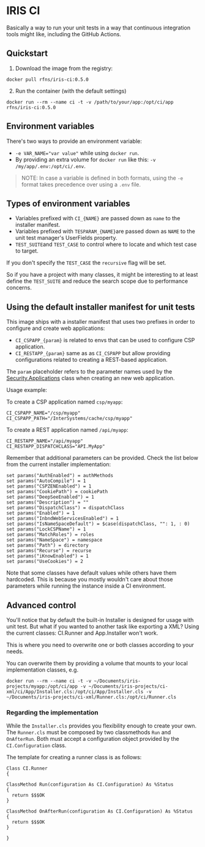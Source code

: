 # IRIS CI

Basically a way to run your unit tests in a way that continuous integration tools might like, including the GitHub Actions.

## Quickstart

1. Download the image from the registry:

```
docker pull rfns/iris-ci:0.5.0
```

2. Run the container (with the default settings)

```
docker run --rm --name ci -t -v /path/to/your/app:/opt/ci/app rfns/iris-ci:0.5.0
```

## Environment variables

There's two ways to provide an environment variable:

* `-e VAR_NAME="var value"` while using `docker run`.
* By providing an extra volume for `docker run` like this: `-v /my/app/.env:/opt/ci/.env`.

> NOTE: In case a variable is defined in both formats, using the `-e` format takes precedence over using a `.env` file.

## Types of environment variables

* Variables prefixed with `CI_{NAME}` are passed down as `name` to the installer manifest.
* Variables prefixed with `TESPARAM_{NAME}`are passed down as `NAME` to the unit test manager's UserFields property.
* `TEST_SUITE`and `TEST_CASE` to control where to locate and which test case to target.

If you don't specify the `TEST_CASE` the `recursive` flag will be set.

So if you have a project with many classes, it might be interesting to at least define the `TEST_SUITE` and reduce the search scope due to performance concerns.

## Using the default installer manifest for unit tests

This image ships with a installer manifest that uses two prefixes in order to configure and create web applications:

* `CI_CSPAPP_{param}` is related to envs that can be used to configure CSP application.
* `CI_RESTAPP_{param}` same as as `CI_CSPAPP` but allow providing configurations related to creating a REST-based application.

The `param` placeholder refers to the parameter names used by the [Security.Applications](https://docs.intersystems.com/csp/documatic/%25CSP.Documatic.cls?PAGE=CLASS&LIBRARY=%25SYS&CLASSNAME=Security) class when creating an new web application.

Usage example:

To create a CSP application named `csp/myapp`:

```
CI_CSPAPP_NAME="/csp/myapp"
CI_CSPAPP_PATH="/InterSystems/cache/csp/myapp"
```

To create a REST application named `/api/myapp`:

```
CI_RESTAPP_NAME="/api/myapp"
CI_RESTAPP_DISPATCHCLASS="API.MyApp"
```

Remember that additional parameters can be provided. Check the list below from the current installer implementation:

```objectscript
set params("AuthEnabled") = authMethods
set params("AutoCompile") = 1
set params("CSPZENEnabled") = 1
set params("CookiePath") = cookiePath
set params("DeepSeeEnabled") = 1
set params("Description") = ""
set params("DispatchClass") = dispatchClass
set params("Enabled") = 1
set params("InbndWebServicesEnabled") = 1
set params("IsNameSpaceDefault") = $case(dispatchClass, "": 1, : 0)
set params("LockCSPName") = 1
set params("MatchRoles") = roles
set params("NameSpace") = namespace
set params("Path") = directory
set params("Recurse") = recurse
set params("iKnowEnabled") = 1
set params("UseCookies") = 2
```

Note that some classes have default values while others have them hardcoded. This is because you mostly wouldn't care about those parameters while running the instance inside a CI environment.

## Advanced control

You'll notice that by default the built-in Installer is designed for usage with unit test. But what if you wanted to another task like exporting a XML? Using the current classes: CI.Runner and App.Installer won't work.

This is where you need to overwrite one or both classes according to your needs.

You can overwrite them by providing a volume that mounts to your local implementation classes, e.g.

```
docker run --rm --name ci -t -v ~/Documents/iris-projects/myapp:/opt/ci/app -v ~/Documents/iris-projects/ci-xml/ci/App/Installer.cls:/opt/ci/App/Installer.cls -v ~/Documents/iris-projects/ci-xml/Runner.cls:/opt/ci/Runner.cls
```

### Regarding the implementation

While the `Installer.cls` provides you flexibility enough to create your own. The `Runner.cls` must be composed by two classmethods `Run` and `OnAfterRun`. Both must accept a configuration object provided by the `CI.Configuration` class.

The template for creating a runner class is as follows:

```objectscript
Class CI.Runner
{

ClassMethod Run(configuration As CI.Configuration) As %Status
{
  return $$$OK
}

ClassMethod OnAfterRun(configuration As CI.Configuration) As %Status
{
  return $$$OK
}

}
```
